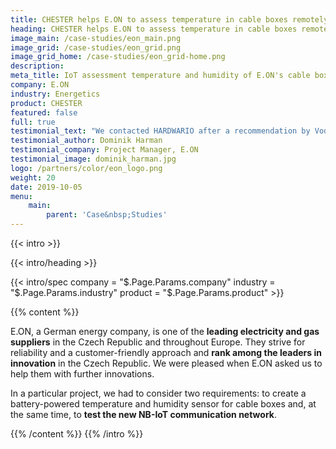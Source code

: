 ```yaml
---
title: CHESTER helps E.ON to assess temperature in cable boxes remotely
heading: CHESTER helps E.ON to assess temperature in cable boxes remotely
image_main: /case-studies/eon_main.png
image_grid: /case-studies/eon_grid.png
image_grid_home: /case-studies/eon_grid-home.png
description:
meta_title: IoT assessment temperature and humidity of E.ON's cable boxes | HARDWARIO Case Study
company: E.ON
industry: Energetics
product: CHESTER
featured: false
full: true
testimonial_text: "We contacted HARDWARIO after a recommendation by Vodafone to test NB-IoT, the Internet of Things network. In a short time, we designed a solution for monitoring the climatic conditions in cable cabinets. Within two months, we had our device in hand. We are looking forward to our future projects."
testimonial_author: Dominik Harman
testimonial_company: Project Manager, E.ON
testimonial_image: dominik_harman.jpg
logo: /partners/color/eon_logo.png
weight: 20
date: 2019-10-05
menu:
    main:
        parent: 'Case&nbsp;Studies'
---
```


{{< intro >}}

{{< intro/heading >}}

{{< intro/spec company = "$.Page.Params.company" industry = "$.Page.Params.industry" product = "$.Page.Params.product" >}}

{{% content %}}

E.ON, a German energy company, is one of the **leading electricity and gas suppliers** in the Czech Republic and throughout Europe. They strive for reliability and a customer-friendly approach and **rank among the leaders in innovation** in the Czech Republic. We were pleased when E.ON asked us to help them with further innovations.

In a particular project, we had to consider two requirements: to create a battery-powered temperature and humidity sensor for cable boxes and, at the same time, to **test the new NB-IoT communication network**.

{{% /content %}}
{{% /intro %}}
